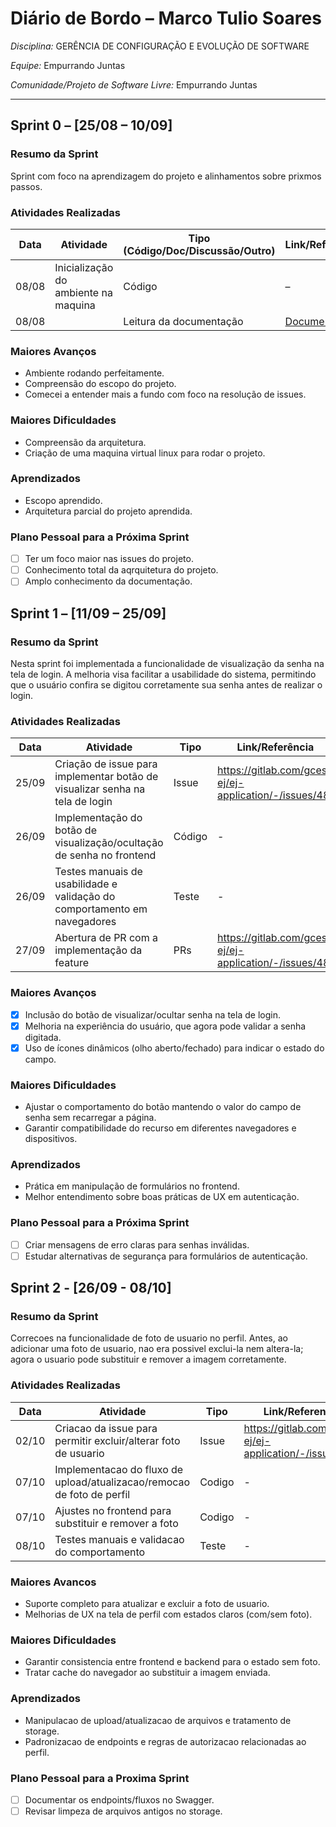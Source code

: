 # Diário de Bordo – Marco Tulio Soares


*Disciplina:* GERÊNCIA DE CONFIGURAÇÃO E EVOLUÇÃO DE SOFTWARE

*Equipe:* Empurrando Juntas

*Comunidade/Projeto de Software Livre:* Empurrando Juntas

---

## Sprint 0 – \[25/08 – 10/09]

### Resumo da Sprint

Sprint com foco na aprendizagem do projeto e alinhamentos sobre prixmos passos.

### Atividades Realizadas

| Data  | Atividade                                   | Tipo (Código/Doc/Discussão/Outro) | Link/Referência                                                                              | Status    |
|-------|---------------------------------------------|-----------------------------------|----------------------------------------------------------------------------------------------|-----------|
| 08/08 | Inicialização do ambiente na maquina           | Código                            | –                                                                                            | Concluído |
| 08/08 |  | Leitura da documentação                           | [Documentação](https://gitlab.com/gces-ej/ej-application/-/tree/develop/docs?ref_type=heads) | Concluído |


### Maiores Avanços

- Ambiente rodando perfeitamente.
- Compreensão do escopo do projeto.
- Comecei a entender mais a fundo com foco na resolução de issues.

### Maiores Dificuldades

- Compreensão da arquitetura.
- Criação de uma maquina virtual linux para rodar o projeto.


### Aprendizados

- Escopo aprendido.
- Arquitetura parcial do projeto aprendida.

### Plano Pessoal para a Próxima Sprint

- [ ] Ter um foco maior nas issues do projeto.
- [ ] Conhecimento total da aqrquitetura do projeto.
- [ ] Amplo conhecimento da documentação.

## Sprint 1 – \[11/09 – 25/09]

### Resumo da Sprint

Nesta sprint foi implementada a funcionalidade de visualização da senha na tela de login. A melhoria visa facilitar a usabilidade do sistema, permitindo que o usuário confira se digitou corretamente sua senha antes de realizar o login.  

### Atividades Realizadas

| Data  | Atividade                                                      | Tipo    | Link/Referência                                                    | Status    |
|-------|----------------------------------------------------------------|---------|--------------------------------------------------------------------|-----------|
| 25/09 | Criação de issue para implementar botão de visualizar senha na tela de login | Issue | https://gitlab.com/gces-ej/ej-application/-/issues/48  | Concluído |
| 26/09 | Implementação do botão de visualização/ocultação de senha no frontend | Código | - | Concluído |
| 26/09 | Testes manuais de usabilidade e validação do comportamento em navegadores | Teste  | - | Concluído |
| 27/09 | Abertura de PR com a implementação da feature | PRs | https://gitlab.com/gces-ej/ej-application/-/issues/48| Concluído |

### Maiores Avanços

- [x] Inclusão do botão de visualizar/ocultar senha na tela de login.  
- [x] Melhoria na experiência do usuário, que agora pode validar a senha digitada.  
- [x] Uso de ícones dinâmicos (olho aberto/fechado) para indicar o estado do campo.  

### Maiores Dificuldades

* Ajustar o comportamento do botão mantendo o valor do campo de senha sem recarregar a página.  
* Garantir compatibilidade do recurso em diferentes navegadores e dispositivos.  

### Aprendizados

* Prática em manipulação de formulários no frontend.  
* Melhor entendimento sobre boas práticas de UX em autenticação.  

### Plano Pessoal para a Próxima Sprint

* [ ] Criar mensagens de erro claras para senhas inválidas.  
* [ ] Estudar alternativas de segurança para formulários de autenticação.  

## Sprint 2 - [26/09 - 08/10]

### Resumo da Sprint

Correcoes na funcionalidade de foto de usuario no perfil. Antes, ao adicionar uma foto de usuario, nao era possivel exclui-la nem altera-la; agora o usuario pode substituir e remover a imagem corretamente.

### Atividades Realizadas

| Data  | Atividade                                                                 | Tipo    | Link/Referencia                                                                 | Status    |
|-------|---------------------------------------------------------------------------|---------|----------------------------------------------------------------------------------|-----------|
| 02/10 | Criacao da issue para permitir excluir/alterar foto de usuario            | Issue   | https://gitlab.com/gces-ej/ej-application/-/issues/56                            | Concluido |
| 07/10 | Implementacao do fluxo de upload/atualizacao/remocao de foto de perfil    | Codigo  | -                                                                                | Concluido |
| 07/10 | Ajustes no frontend para substituir e remover a foto                      | Codigo  | -                                                                                | Concluido |
| 08/10 | Testes manuais e validacao do comportamento                               | Teste   | -                                                                                | Concluido |

### Maiores Avancos

- Suporte completo para atualizar e excluir a foto de usuario.
- Melhorias de UX na tela de perfil com estados claros (com/sem foto).

### Maiores Dificuldades

- Garantir consistencia entre frontend e backend para o estado sem foto.
- Tratar cache do navegador ao substituir a imagem enviada.

### Aprendizados

- Manipulacao de upload/atualizacao de arquivos e tratamento de storage.
- Padronizacao de endpoints e regras de autorizacao relacionadas ao perfil.

### Plano Pessoal para a Proxima Sprint

- [ ] Documentar os endpoints/fluxos no Swagger.
- [ ] Revisar limpeza de arquivos antigos no storage.
